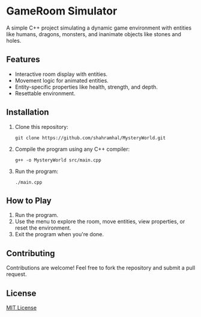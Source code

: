# GameRoom Simulator

A simple C++ project simulating a dynamic game environment with entities like humans, dragons, monsters, and inanimate objects like stones and holes.

## Features
- Interactive room display with entities.
- Movement logic for animated entities.
- Entity-specific properties like health, strength, and depth.
- Resettable environment.

## Installation
1. Clone this repository:
   ```
   git clone https://github.com/shahramhal/MysteryWorld.git
   ```
2. Compile the program using any C++ compiler:
   ```
   g++ -o MysteryWorld src/main.cpp
   ```
3. Run the program:
   ```
   ./main.cpp
   ```

## How to Play
1. Run the program.
2. Use the menu to explore the room, move entities, view properties, or reset the environment.
3. Exit the program when you're done.



## Contributing
Contributions are welcome! Feel free to fork the repository and submit a pull request.

## License
[MIT License](LICENSE)
